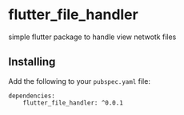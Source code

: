 # flutter_file_handler

simple flutter package to handle view netwotk files

## Installing

Add the following to your `pubspec.yaml` file:

    dependencies:
        flutter_file_handler: ^0.0.1

